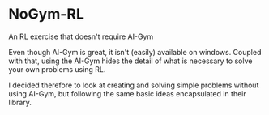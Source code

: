 # NoGym-RL
An RL exercise that doesn't require AI-Gym

Even though AI-Gym is great, it isn't (easily) available on windows.
Coupled with that, using the AI-Gym hides the detail of what is 
necessary to solve your own problems using RL.

I decided therefore to look at creating and solving simple problems 
without using AI-Gym, but following the same basic ideas encapsulated 
in their library.
